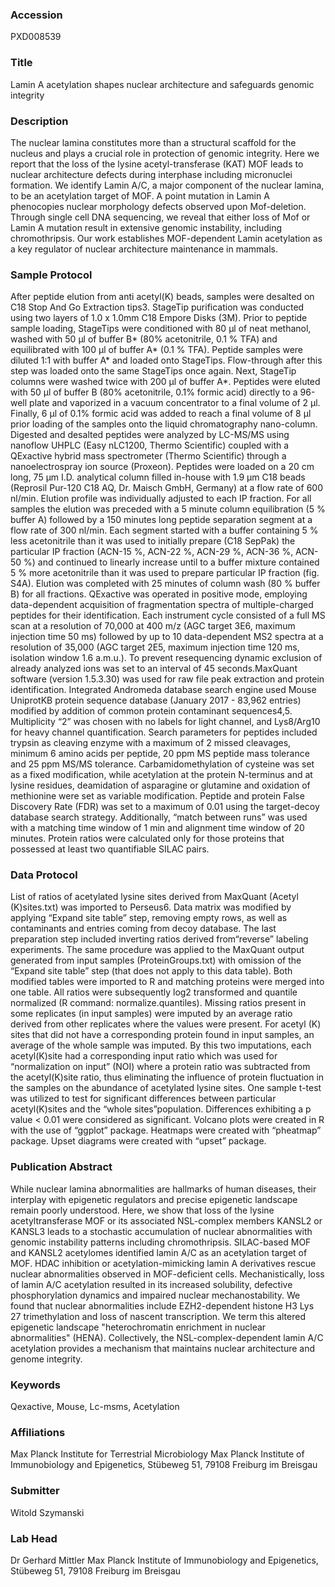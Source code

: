 ### Accession
PXD008539

### Title
Lamin A acetylation shapes nuclear architecture and safeguards genomic integrity

### Description
The nuclear lamina constitutes more than a structural scaffold for the nucleus and plays a crucial role in protection of genomic integrity. Here we report that the loss of the lysine acetyl-transferase (KAT) MOF leads to nuclear architecture defects during interphase including micronuclei formation. We identify Lamin A/C, a major component of the nuclear lamina, to be an acetylation target of MOF. A point mutation in Lamin A phenocopies nuclear morphology defects observed upon Mof-deletion. Through single cell DNA sequencing, we reveal that either loss of Mof or Lamin A mutation result in extensive genomic instability, including chromothripsis. Our work establishes MOF-dependent Lamin acetylation as a key regulator of nuclear architecture maintenance in mammals.

### Sample Protocol
After peptide elution from anti acetyl(K) beads, samples were desalted on C18 Stop And Go Extraction tips3. StageTip purification was conducted using two layers of 1.0 x 1.0mm C18 Empore Disks (3M). Prior to peptide sample loading, StageTips were conditioned with 80 μl of neat methanol, washed with 50 μl of buffer B* (80% acetonitrile, 0.1 % TFA) and equilibrated with 100 μl of buffer A* (0.1 % TFA). Peptide samples were diluted 1:1 with buffer A* and loaded onto StageTips. Flow-through after this step was loaded onto the same StageTips once again. Next, StageTip columns were washed twice with 200 μl of buffer A*. Peptides were eluted with 50 μl of buffer B (80% acetonitrile, 0.1% formic acid) directly to a 96-well plate and vaporized in a vacuum concentrator to a final volume of 2 μl. Finally, 6 μl of 0.1% formic acid was added to reach a final volume of 8 μl prior loading of the samples onto the liquid chromatography nano-column. Digested and desalted peptides were analyzed by LC-MS/MS using nanoflow UHPLC (Easy nLC1200, Thermo Scientific) coupled with a QExactive hybrid mass spectrometer (Thermo Scientific) through a nanoelectrospray ion source (Proxeon). Peptides were loaded on a 20 cm long, 75 μm I.D. analytical column filled in-house with 1.9 μm C18 beads (Reprosil Pur-120 C18 AQ, Dr. Maisch GmbH, Germany) at a flow rate of 600 nl/min. Elution profile was individually adjusted to each IP fraction. For all samples the elution was preceded with a 5 minute column equilibration (5 % buffer A) followed by a 150 minutes long peptide separation segment at a flow rate of 300 nl/min. Each segment started with a buffer containing 5 % less acetonitrile than it was used to initially prepare (C18 SepPak) the particular IP fraction (ACN-15 %, ACN-22 %, ACN-29 %, ACN-36 %, ACN-50 %) and continued to linearly increase until to a buffer mixture contained 5 % more acetonitrile than it was used to prepare particular IP fraction (fig. S4A). Elution was completed with 25 minutes of column wash (80 % buffer B) for all fractions. QExactive was operated in positive mode, employing data-dependent acquisition of fragmentation spectra of multiple-charged peptides for their identification. Each instrument cycle consisted of a full MS scan at a resolution of 70,000 at 400 m/z (AGC target 3E6, maximum injection time 50 ms) followed by up to 10 data-dependent MS2 spectra at a resolution of 35,000 (AGC target 2E5, maximum injection time 120 ms, isolation window 1.6 a.m.u.). To prevent resequencing dynamic exclusion of already analyzed ions was set to an interval of 45 seconds.MaxQuant software (version 1.5.3.30) was used for raw file peak extraction and protein identification. Integrated Andromeda database search engine used Mouse UniprotKB protein sequence database (January 2017 - 83,962 entries) modified by addition of common protein contaminant sequences4,5. Multiplicity “2” was chosen with no labels for light channel, and Lys8/Arg10 for heavy channel quantification. Search parameters for peptides included trypsin as cleaving enzyme with a maximum of 2 missed cleavages, minimum 6 amino acids per peptide, 20 ppm MS peptide mass tolerance and 25 ppm MS/MS tolerance. Carbamidomethylation of cysteine was set as a fixed modification, while acetylation at the protein N-terminus and at lysine residues, deamidation of asparagine or glutamine and oxidation of methionine were set as variable modification. Peptide and protein False Discovery Rate (FDR) was set to a maximum of 0.01 using the target-decoy database search strategy. Additionally, “match between runs” was used with a matching time window of 1 min and alignment time window of 20 minutes. Protein ratios were calculated only for those proteins that possessed at least two quantifiable SILAC pairs.

### Data Protocol
List of ratios of acetylated lysine sites derived from MaxQuant (Acetyl (K)sites.txt) was imported to Perseus6. Data matrix was modified by applying “Expand site table” step, removing empty rows, as well as contaminants and entries coming from decoy database. The last preparation step included inverting ratios derived from“reverse” labeling experiments. The same procedure was applied to the MaxQuant output generated from input samples (ProteinGroups.txt) with omission of the “Expand site table” step (that does not apply to this data table). Both modified tables were imported to R and matching proteins were merged into one table. All ratios were subsequently log2 transformed and quantile normalized (R command: normalize.quantiles). Missing ratios present in some replicates (in input samples) were imputed by an average ratio derived from other replicates where the values were present. For acetyl (K) sites that did not have a corresponding protein found in input samples, an average of the whole sample was imputed. By this two imputations, each acetyl(K)site had a corresponding input ratio which was used for “normalization on input” (NOI) where a protein ratio was subtracted from the acetyl(K)site ratio, thus eliminating the influence of protein fluctuation in the samples on the abundance of acetylated lysine sites. One sample t-test was utilized to test for significant differences between particular acetyl(K)sites and the “whole sites”population. Differences exhibiting a p value < 0.01 were considered as significant.  Volcano plots were created in R with the use of “ggplot” package. Heatmaps were created with “pheatmap” package. Upset diagrams were created with “upset” package.

### Publication Abstract
While nuclear lamina abnormalities are hallmarks of human diseases, their interplay with epigenetic regulators and precise epigenetic landscape remain poorly understood. Here, we show that loss of the lysine acetyltransferase MOF or its associated NSL-complex members KANSL2 or KANSL3 leads to a stochastic accumulation of nuclear abnormalities with genomic instability patterns including chromothripsis. SILAC-based MOF and KANSL2 acetylomes identified lamin A/C as an acetylation target of MOF. HDAC inhibition or acetylation-mimicking lamin A derivatives rescue nuclear abnormalities observed in MOF-deficient cells. Mechanistically, loss of lamin A/C acetylation resulted in its increased solubility, defective phosphorylation dynamics and impaired nuclear mechanostability. We found that nuclear abnormalities include EZH2-dependent histone H3 Lys&#x2009;27 trimethylation and loss of nascent transcription. We term this altered epigenetic landscape "heterochromatin enrichment in nuclear abnormalities" (HENA). Collectively, the NSL-complex-dependent lamin A/C acetylation provides a mechanism that maintains nuclear architecture and genome integrity.

### Keywords
Qexactive, Mouse, Lc-msms, Acetylation

### Affiliations
Max Planck Institute for Terrestrial Microbiology
Max Planck Institute of Immunobiology and Epigenetics,  Stübeweg 51, 79108 Freiburg im Breisgau

### Submitter
Witold Szymanski

### Lab Head
Dr Gerhard Mittler
Max Planck Institute of Immunobiology and Epigenetics,  Stübeweg 51, 79108 Freiburg im Breisgau


